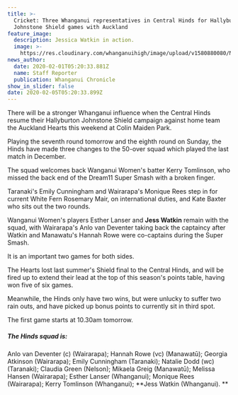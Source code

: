 ```yaml
---
title: >-
  Cricket: Three Whanganui representatives in Central Hinds for Hallyburton
  Johnstone Shield games with Auckland
feature_image:
  description: Jessica Watkin in action.
  image: >-
    https://res.cloudinary.com/whanganuihigh/image/upload/v1580880080/News/Chronicle_1.2.20.jpg
news_author:
  date: 2020-02-01T05:20:33.881Z
  name: Staff Reporter
  publication: Whanganui Chronicle
show_in_slider: false
date: 2020-02-05T05:20:33.899Z
---
```

There will be a stronger Whanganui influence when the Central Hinds resume their Hallyburton Johnstone Shield campaign against home team the Auckland Hearts this weekend at Colin Maiden Park.

Playing the seventh round tomorrow and the eighth round on Sunday, the Hinds have made three changes to the 50-over squad which played the last match in December.

The squad welcomes back Wanganui Women's batter Kerry Tomlinson, who missed the back end of the Dream11 Super Smash with a broken finger.

Taranaki's Emily Cunningham and Wairarapa's Monique Rees step in for current White Fern Rosemary Mair, on international duties, and Kate Baxter who sits out the two rounds.

Wanganui Women's players Esther Lanser and **Jess Watkin** remain with the squad, with Wairarapa's Anlo van Deventer taking back the captaincy after Watkin and Manawatu's Hannah Rowe were co-captains during the Super Smash.

It is an important two games for both sides.

The Hearts lost last summer's Shield final to the Central Hinds, and will be fired up to extend their lead at the top of this season's points table, having won five of six games.

Meanwhile, the Hinds only have two wins, but were unlucky to suffer two rain outs, and have picked up bonus points to currently sit in third spot.

The first game starts at 10.30am tomorrow.

##### The Hinds squad is:  
Anlo van Deventer (c) (Wairarapa); Hannah Rowe (vc) (Manawatū); Georgia Atkinson (Wairarapa); Emily Cunningham (Taranaki); Natalie Dodd (wc) (Taranaki); Claudia Green (Nelson); Mikaela Greig (Manawatū); Melissa Hansen (Wairarapa); Esther Lanser (Whanganui); Monique Rees (Wairarapa); Kerry Tomlinson (Whanganui); **Jess Watkin (Whanganui).**

